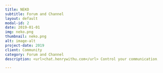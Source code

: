 ```yaml
---
title: NEKO
subtitle: Forum and Channel
layout: default
modal-id: 2
date: 2019-01-01
img: neko.png
thumbnail: neko.png
alt: image-alt
project-date: 2019
client: Community
category: Forum and Channel
description: <url>chat.henrywithu.com</url> Control your communication, manage your data, and have your own collaboration platform to improve team productivity.

---
```

